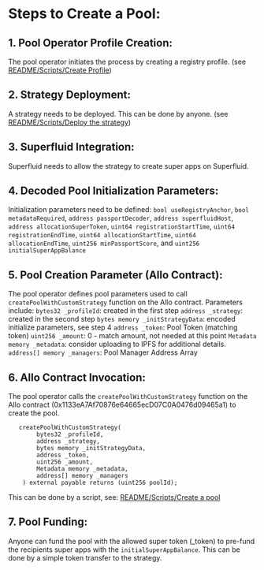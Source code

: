 # Steps to Create a Pool:

## 1. Pool Operator Profile Creation:

The pool operator initiates the process by creating a registry profile. (see [README/Scripts/Create Profile](README.md#1-create-profile))

## 2. Strategy Deployment:

A strategy needs to be deployed. This can be done by anyone. (see [README/Scripts/Deploy the strategy](README.md#2-deploy-the-strategy))

## 3. Superfluid Integration:

Superfluid needs to allow the strategy to create super apps on Superfluid.

## 4. Decoded Pool Initialization Parameters:

Initialization parameters need to be defined: `bool useRegistryAnchor`, `bool metadataRequired`, `address passportDecoder`, `address superfluidHost`, `address allocationSuperToken`, `uint64 registrationStartTime`, `uint64 registrationEndTime`, `uint64 allocationStartTime`, `uint64 allocationEndTime`, `uint256 minPassportScore`, and `uint256 initialSuperAppBalance`

## 5. Pool Creation Parameter (Allo Contract):

The pool operator defines pool parameters used to call `createPoolWithCustomStrategy` function on the Allo contract.
Parameters include:
`bytes32 _profileId`: created in the first step
`address _strategy`: created in the second step
`bytes memory _initStrategyData`: encoded initialize parameters, see step 4
`address _token`: Pool Token (matching token)
`uint256 _amount`: 0 - match amount, not needed at this point
`Metadata memory _metadata`: consider uploading to IPFS for additional details.
`address[] memory _managers`: Pool Manager Address Array

## 6. Allo Contract Invocation:

The pool operator calls the `createPoolWithCustomStrategy` function on the Allo contract (0x1133eA7Af70876e64665ecD07C0A0476d09465a1) to create the pool.
```
   createPoolWithCustomStrategy(
        bytes32 _profileId,
        address _strategy,
        bytes memory _initStrategyData,
        address _token,
        uint256 _amount,
        Metadata memory _metadata,
        address[] memory _managers
    ) external payable returns (uint256 poolId); 
```

This can be done by a script, see: [README/Scripts/Create a pool](README.md#3-create-a-pool)

## 7. Pool Funding:

Anyone can fund the pool with the allowed super token (_token) to pre-fund the recipients super apps with the `initialSuperAppBalance`. This can be done by a simple token transfer to the strategy.
